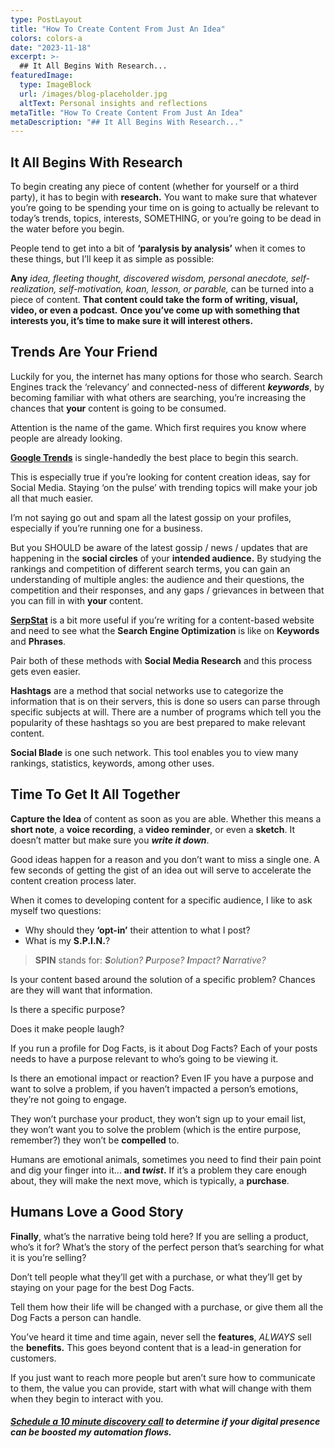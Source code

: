```yaml
---
type: PostLayout
title: "How To Create Content From Just An Idea"
colors: colors-a
date: "2023-11-18"
excerpt: >-
  ## It All Begins With Research...
featuredImage:
  type: ImageBlock
  url: /images/blog-placeholder.jpg
  altText: Personal insights and reflections
metaTitle: "How To Create Content From Just An Idea"
metaDescription: "## It All Begins With Research..."
---
```

## It All Begins With Research

To begin creating any piece of content (whether for yourself or a third party), it has to begin with **research.**
You want to make sure that whatever you’re going to be spending your time on is going to actually be relevant to today’s trends, topics, interests, SOMETHING, or you’re going to be dead in the water before you begin.

People tend to get into a bit of **‘paralysis by analysis’** when it comes to these things, but I’ll keep it as simple as possible:

**Any** _idea, fleeting thought, discovered wisdom, personal anecdote, self-realization, self-motivation, koan, lesson, or parable,_ can be turned into a piece of content. **That content could take the form of writing, visual, video, or even a podcast.**
**Once you’ve come up with something that interests you, it’s time to make sure it will interest others.**
## Trends Are Your Friend

Luckily for you, the internet has many options for those who search. Search Engines track the ‘relevancy’ and connected-ness of different **_keywords_**, by becoming familiar with what others are searching, you’re increasing the chances that **your** content is going to be consumed.

Attention is the name of the game. Which first requires you know where people are already looking.

[**Google Trends**](https://l.facebook.com/l.php?u=http%3A%2F%2Ftrends.google.com%2F%3Ffbclid%3DIwAR16IBHU9Swl2Q6myxqMi7KFSPTHNE79mjbMKo5G7N-PzUIiDH5yLM3eKZ4&h=AT0vJLXp23ytlFuWjhIQqc9muRJirslnENuU_TMrDXA0e9FfR-mHxRzNZseQkFlYpKxGiaYgcwUfyovpQSq1gCUzln9eyK63vSsf2N0qpc15oG5aAkY7SJQZq62D2rSn-gVBxjVaAepaBCwxsLvq7Q) is single-handedly the best place to begin this search.

This is especially true if you’re looking for content creation ideas, say for Social Media. Staying ‘on the pulse’ with trending topics will make your job all that much easier.

I’m not saying go out and spam all the latest gossip on your profiles, especially if you’re running one for a business.

But you SHOULD be aware of the latest gossip / news / updates that are happening in the **social circles** of your **intended audience.**
By studying the rankings and competition of different search terms, you can gain an understanding of multiple angles: the audience and their questions, the competition and their responses, and any gaps / grievances in between that you can fill in with **your** content.

[**SerpStat**](https://serpstat.com/) is a bit more useful if you’re writing for a content-based website and need to see what the **Search Engine Optimization** is like on **Keywords** and **Phrases**.

Pair both of these methods with **Social Media Research** and this process gets even easier.

**Hashtags** are a method that social networks use to categorize the information that is on their servers, this is done so users can parse through specific subjects at will. There are a number of programs which tell you the popularity of these hashtags so you are best prepared to make relevant content.

**Social Blade** is one such network. This tool enables you to view many rankings, statistics, keywords, among other uses.

## Time To Get It All Together

**Capture the Idea** of content as soon as you are able. Whether this means a **short note**, a **voice recording**, a **video reminder**, or even a **sketch**. It doesn’t matter but make sure you **_write it down_**.

Good ideas happen for a reason and you don’t want to miss a single one. A few seconds of getting the gist of an idea out will serve to accelerate the content creation process later.

When it comes to developing content for a specific audience, I like to ask myself two questions:

-   Why should they **‘opt-in’** their attention to what I post?
-   What is my **S.P.I.N.**?

> **SPIN** stands for: **_S_**_olution?_ **_P_**_urpose?_ **_I_**_mpact?_ **_N_**_arrative?_

Is your content based around the solution of a specific problem? Chances are they will want that information.

Is there a specific purpose?

Does it make people laugh?

If you run a profile for Dog Facts, is it about Dog Facts? Each of your posts needs to have a purpose relevant to who’s going to be viewing it.

Is there an emotional impact or reaction? Even IF you have a purpose and want to solve a problem, if you haven’t impacted a person’s emotions, they’re not going to engage.

They won’t purchase your product, they won’t sign up to your email list, they won’t want you to solve the problem (which is the entire purpose, remember?) they won’t be **compelled** to.

Humans are emotional animals, sometimes you need to find their pain point and dig your finger into it... **and _twist_.**
If it’s a problem they care enough about, they will make the next move, which is typically, a **purchase**.

## Humans Love a Good Story

**Finally**, what’s the narrative being told here? If you are selling a product, who’s it for? What’s the story of the perfect person that’s searching for what it is you’re selling?

Don’t tell people what they’ll get with a purchase, or what they’ll get by staying on your page for the best Dog Facts.

Tell them how their life will be changed with a purchase, or give them all the Dog Facts a person can handle.

You’ve heard it time and time again, never sell the **features**, _ALWAYS_ sell the **benefits.**
This goes beyond content that is a lead-in generation for customers.

If you just want to reach more people but aren’t sure how to communicate to them, the value you can provide, start with what will change with them when they begin to interact with you.

#### [_Schedule a 10 minute discovery call_](https://calendly.com/subtlebodhi/10-min?month=2021-02) _to determine if your digital presence can be boosted my automation flows._